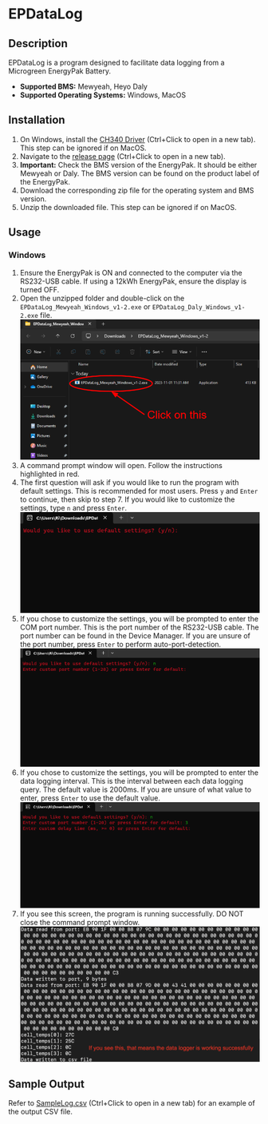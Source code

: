 # EPDataLog

## Description

EPDataLog is a program designed to facilitate data logging from a Microgreen EnergyPak Battery.
- **Supported BMS:** Mewyeah, Heyo Daly
- **Supported Operating Systems:** Windows, MacOS

## Installation

1. On Windows, install the [CH340 Driver](https://www.wch-ic.com/downloads/CH341SER_ZIP.html) (Ctrl+Click to open in a new tab). This step can be ignored if on MacOS.
2. Navigate to the [release page](https://github.com/MicrogreenSolarCorp/EPDataLog/releases) (Ctrl+Click to open in a new tab).
3. **Important:** Check the BMS version of the EnergyPak. It should be either Mewyeah or Daly. The BMS version can be found on the product label of the EnergyPak. 
4. Download the corresponding zip file for the operating system and BMS version.
5. Unzip the downloaded file. This step can be ignored if on MacOS.

## Usage

### Windows
1. Ensure the EnergyPak is ON and connected to the computer via the RS232-USB cable. If using a 12kWh EnergyPak, ensure the display is turned OFF.
2. Open the unzipped folder and double-click on the `EPDataLog_Mewyeah_Windows_v1-2.exe` or `EPDataLog_Daly_Windows_v1-2.exe` file.
![windowsRun](https://github.com/MicrogreenSolarCorp/EPDataLog/blob/main/assetsForReadme/windowsRun.png)
3. A command prompt window will open. Follow the instructions highlighted in red. 
4. The first question will ask if you would like to run the program with default settings. This is recommended for most users. Press `y` and `Enter` to continue, then skip to step 7. If you would like to customize the settings, type `n` and press `Enter`.
![defaultSettings](https://github.com/MicrogreenSolarCorp/EPDataLog/blob/main/assetsForReadme/defaultSettings.png)
5. If you chose to customize the settings, you will be prompted to enter the COM port number. This is the port number of the RS232-USB cable. The port number can be found in the Device Manager. If you are unsure of the port number, press `Enter` to perform auto-port-detection.
![portNumber](https://github.com/MicrogreenSolarCorp/EPDataLog/blob/main/assetsForReadme/portNumber.png)
6. If you chose to customize the settings, you will be prompted to enter the data logging interval. This is the interval between each data logging query. The default value is 2000ms. If you are unsure of what value to enter, press `Enter` to use the default value.
![delayTime](https://github.com/MicrogreenSolarCorp/EPDataLog/blob/main/assetsForReadme/delayTime.png)
7. If you see this screen, the program is running successfully. DO NOT close the command prompt window.
![macosRunSuccess](https://github.com/MicrogreenSolarCorp/EPDataLog/blob/main/assetsForReadme/macosRunSuccess.png)


## Sample Output
Refer to [SampleLog.csv](https://github.com/MicrogreenSolarCorp/EPDataLog/blob/main/SampleLog.csv) (Ctrl+Click to open in a new tab) for an example of the output CSV file.

